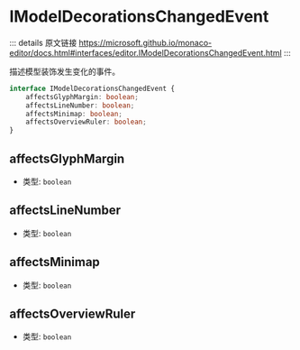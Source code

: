 # IModelDecorationsChangedEvent

<backTop />
        
::: details 原文链接
https://microsoft.github.io/monaco-editor/docs.html#interfaces/editor.IModelDecorationsChangedEvent.html
:::

描述模型装饰发生变化的事件。

```ts
interface IModelDecorationsChangedEvent {
    affectsGlyphMargin: boolean;
    affectsLineNumber: boolean;
    affectsMinimap: boolean;
    affectsOverviewRuler: boolean;
}
```
## affectsGlyphMargin
- 类型: `boolean`
## affectsLineNumber
- 类型: `boolean`
## affectsMinimap
- 类型: `boolean`
## affectsOverviewRuler
- 类型: `boolean`